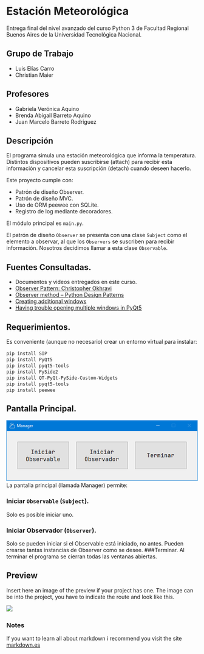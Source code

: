 # Estación Meteorológica
Entrega final del nivel avanzado del curso Python 3 de Facultad Regional Buenos Aires de la Universidad Tecnológica Nacional.

## Grupo de Trabajo
* Luis Elías Carro
* Christian Maier

## Profesores
* Gabriela Verónica Aquino
* Brenda Abigail Barreto Aquino
* Juan Marcelo Barreto Rodriguez

## Descripción
El programa simula una estación meteorológica que informa la temperatura. Distintos dispositivos pueden suscribirse (attach) para recibir esta información y cancelar esta suscripción (detach) cuando deseen hacerlo.

Este proyecto cumple con:
* Patrón de diseño Observer. 
* Patrón de diseño MVC.
* Uso de ORM peewee con SQLite.
* Registro de log mediante decoradores.

El módulo principal es ```main.py```.

El patrón de diseño ```Observer``` se presenta con una clase ```Subject``` como el elemento a observar, al que los ```Observers``` se suscriben para recibir información. Nosotros decidimos llamar a esta clase ```Observable```.

## Fuentes Consultadas.
* Documentos y videos entregados en este curso.
* [Observer Pattern: Christopher Okhravi](https://youtu.be/_BpmfnqjgzQ)
* [Observer method – Python Design Patterns](https://www.geeksforgeeks.org/observer-method-python-design-patterns/#:~:text=The%20observer%20method%20is%20a,object%20that%20they%20are%20observing.)
* [Creating additional windows](https://www.pythonguis.com/tutorials/creating-multiple-windows/)
* [Having trouble opening multiple windows in PyQt5](https://stackoverflow.com/questions/52797269/having-trouble-opening-multiple-windows-in-pyqt5)

## Requerimientos.
Es conveniente (aunque no necesario) crear un entorno virtual para instalar:
```
pip install SIP
pip install PyQt5
pip install pyqt5-tools
pip install PySide2
pip install QT-PyQt-PySide-Custom-Widgets
pip install pyqt5-tools
pip install peewee
```

## Pantalla Principal.
![](./docs/Manager.png)
La pantalla principal (llamada Manager) permite:
### Iniciar ```Observable``` (```Subject```).
Solo es posible iniciar uno.
### Iniciar Observador (```Observer```).
Solo se pueden iniciar si el Observable está iniciado, no antes. Pueden crearse tantas instancias de Observer como se desee.
###Terminar.
Al terminar el programa se cierran todas las ventanas abiertas.

## Preview
Insert here an image of the preview if your project has one. The image can be into the project, you have to indicate the route and look like this.

![](/preview.jpg)

### Notes
If you want to learn all about markdown i recommend you visit the site [markdown.es](https://markdown.es/sintaxis-markdown/)
